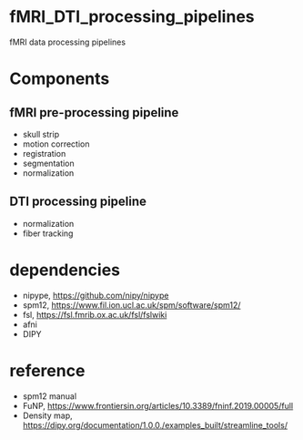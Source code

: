 # fMRI_DTI_processing_pipelines 
fMRI data processing pipelines  

# Components 
## fMRI pre-processing pipeline 
- skull strip  
- motion correction  
- registration  
- segmentation  
- normalization  
## DTI processing pipeline 
- normalization
- fiber tracking

# dependencies 
- nipype, https://github.com/nipy/nipype 
- spm12, https://www.fil.ion.ucl.ac.uk/spm/software/spm12/ 
- fsl, https://fsl.fmrib.ox.ac.uk/fsl/fslwiki 
- afni 
- DIPY  

# reference 
- spm12 manual 
- FuNP, https://www.frontiersin.org/articles/10.3389/fninf.2019.00005/full  
- Density map, https://dipy.org/documentation/1.0.0./examples_built/streamline_tools/
